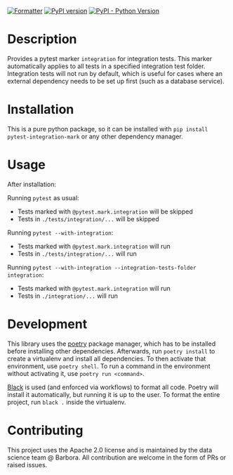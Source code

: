 [![Formatter](https://img.shields.io/badge/code%20style-black-000000.svg)](https://github.com/psf/black)
[![PyPI version](https://badge.fury.io/py/pytest-integration-mark.svg)](https://pypi.org/project/pytest-integration-mark/)
[![PyPI - Python Version](https://img.shields.io/pypi/pyversions/pytest-integration-mark)](https://pypi.org/project/pytest-integration-mark/)


# Description
Provides a pytest marker `integration` for integration tests. 
This marker automatically applies to all tests in a specified integration test folder.
Integration tests will not run by default, which is useful for cases where an external dependency
needs to be set up first (such as a database service).

# Installation

This is a pure python package, so it can be installed with `pip install pytest-integration-mark` 
or any other dependency manager.

# Usage

After installation:

Running `pytest` as usual:
- Tests marked with `@pytest.mark.integration` will be skipped
- Tests in `./tests/integration/...` will be skipped

Running `pytest --with-integration`:
- Tests marked with `@pytest.mark.integration` will run
- Tests in `./tests/integration/...` will run

Running `pytest --with-integration --integration-tests-folder integration`:
- Tests marked with `@pytest.mark.integration` will run
- Tests in `./integration/...` will run

# Development

This library uses the [poetry](https://python-poetry.org/) package manager, which has to be installed before installing
other dependencies. Afterwards, run `poetry install` to create a virtualenv and install all dependencies.
To then activate that environment, use `poetry shell`. To run a command in the environment without activating it,
use `poetry run <command>`.

[Black](https://github.com/psf/black) is used (and enforced via workflows) to format all code. Poetry will install it
automatically, but running it is up to the user. To format the entire project, run `black .` inside the virtualenv.

# Contributing

This project uses the Apache 2.0 license and is maintained by the data science team @ Barbora. All contribution are 
welcome in the form of PRs or raised issues.
